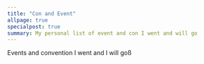 ```yaml
---
title: "Con and Event"
allpage: true
specialpost: true
summary: My personal list of event and con I went and will go
---
```


Events and convention I went and I will goß
